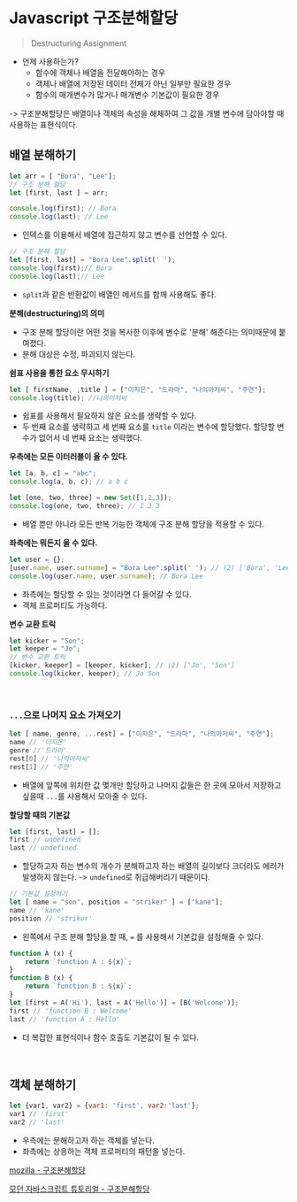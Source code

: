 # Javascript 구조분해할당

>Destructuring Assignment

- 언제 사용하는가?
  - 함수에 객체나 배열을 전달해야하는 경우
  - 객체나 배열에 저장된 데이터 전체가 아닌 일부만 필요한 경우
  - 함수의 매개변수가 많거나 매개변수 기본값이 필요한 경우

-> 구조분해할당은 배열이나 객체의 속성을 해체하여 그 값을 개별 변수에 담아야할 때 사용하는 표현식이다.



## 배열 분해하기

```javascript
let arr = [ "Bora", "Lee"];
// 구조 분해 할당
let [first, last ] = arr;

console.log(first); // Bora
console.log(last); // Lee
```

- 인덱스를 이용해서 배열에 접근하지 않고 변수를 선언할 수 있다.

```javascript
// 구조 분해 할당
let [first, last] = "Bora Lee".split(' ');
console.log(first);// Bora
console.log(last);// Lee
```

- `split`과 같은 반환값이 배열인 메서드를 함깨 사용해도 좋다.



**분해(destructuring)의 의미**

- 구조 분해 할당이란 어떤 것을 복사한 이후에 변수로 '분해' 해준다는 의미때문에 붙여졌다.
- 분해 대상은 수정, 파괴되지 않는다.



**쉼표 사용을 통한 요소 무시하기**

```js
let [ firstName, ,title ] = ["이지은", "드라마", "나의아저씨", "주연"];
console.log(title); //나의아저씨
```

- 쉼표를 사용해서 필요하지 않은 요소를 생략할 수 있다.
- 두 번째 요소를 생략하고 세 번째 요소를 `title` 이라는 변수에 할당했다.
  할당할 변수가 없어서 네 번째 요소는 생략했다.



**우측에는 모든 이터러블이 올 수 있다.**

```js
let [a, b, c] = "abc";
console.log(a, b, c); // a b c

let [one, two, three] = new Set([1,2,3]);
console.log(one, two, three); // 1 2 3
```

- 배열 뿐만 아니라 모든 반복 가능한 객체에 구조 분해 할당을 적용할 수 있다.



**좌측에는 뭐든지 올 수 있다.**

```js
let user = {};
[user.name, user.surname] = "Bora Lee".split(' '); // (2) ['Bora', 'Lee']
console.log(user.name, user.surname); // Bora Lee
```

- 좌측에는 할당할 수 있는 것이라면 다 들어갈 수 있다.
- 객체 프로퍼티도 가능하다.



**변수 교환 트릭**

```js
let kicker = "Son";
let keeper = "Jo";
// 변수 교환 트릭
[kicker, keeper] = [keeper, kicker]; // (2) ['Jo', 'Son']
console.log(kicker, keeper); // Jo Son
```

<br>

### `...`으로 나머지 요소 가져오기

```js
let [ name, genre, ...rest] = ["이지은", "드라마", "나의아저씨", "주연"];
name // '이지은'
genre //'드라마'
rest[0] // '나의아저씨'
rest[1] // '주연'
```

- 배열에 앞쪽에 위치한 값 몇개만 할당하고 나머지 값들은 한 곳에 모아서 저장하고 싶을때 `...`를 사용해서 모아줄 수 있다.



**할당할 때의 기본값**

```js
let [first, last] = [];
first // undefined
last // undefined
```

- 할당하고자 하는 변수의 개수가 분해하고자 하는 배열의 길이보다 크더라도 에러가 발생하지 않는다.
  -> `undefined`로 취급해버리기 때문이다.

```js
// 기본값 설정하기
let [ name = "son", position = "striker" ] = ["kane"];
name // 'kane'
position // 'striker'
```

- 왼쪽에서 구조 분해 할당을 할 때, `=` 를 사용해서 기본값을 설정해줄 수 있다.

```js
function A (x) {
    return `function A : ${x}`;
}
function B (x) {
    return `function B : ${x}`;
}
let [first = A('Hi'), last = A('Hello')] = [B('Welcome')];
first // 'function B : Welcome'
last // 'function A : Hello'
```

- 더 복잡한 표현식이나 함수 호출도 기본값이 될 수 있다.

<br>

## 객체 분해하기

```js
let {var1, var2} = {var1: 'first', var2:'last'};
var1 // 'first'
var2 // 'last'
```

- 우측에는 분해하고자 하는 객체를 넣는다.
- 좌측에는 상응하는 객체 프로퍼티의 패턴을 넣는다.







[mozilla - 구조분해할당](https://developer.mozilla.org/ko/docs/Web/JavaScript/Reference/Operators/Destructuring_assignment)

[모던 자바스크립트 튜토리얼 - 구조분해할당](https://ko.javascript.info/destructuring-assignment)